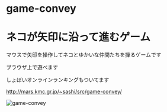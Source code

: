 # game-convey

# ネコが矢印に沿って進むゲーム

マウスで矢印を操作してネコとゆかいな仲間たちを操るゲームです

ブラウザ上で遊べます

しょぼいオンラインランキングもついてます

http://mars.kmc.gr.jp/~sashi/src/game-convey/


![game-convey](https://user-images.githubusercontent.com/82739042/153171537-dfe49c4a-b9d3-4a71-b682-8f3526ad0a02.jpg)


